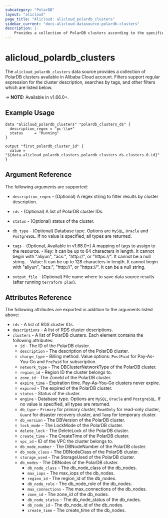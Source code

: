 ```yaml
---
subcategory: "PolarDB"
layout: "alicloud"
page_title: "Alicloud: alicloud_polardb_clusters"
sidebar_current: "docs-alicloud-datasource-polardb-clusters"
description: |-
    Provides a collection of PolarDB clusters according to the specified filters.
---
```


# alicloud\_polardb\_clusters

The `alicloud_polardb_clusters` data source provides a collection of PolarDB clusters available in Alibaba Cloud account.
Filters support regular expression for the cluster description, searches by tags, and other filters which are listed below.

-> **NOTE:** Available in v1.66.0+.

## Example Usage

```
data "alicloud_polardb_clusters" "polardb_clusters_ds" {
  description_regex = "pc-\\w+"
  status     = "Running"
}

output "first_polardb_cluster_id" {
  value = "${data.alicloud_polardb_clusters.polardb_clusters_ds.clusters.0.id}"
}
```

## Argument Reference

The following arguments are supported:

* `description_regex` - (Optional) A regex string to filter results by cluster description.
* `ids` - (Optional) A list of PolarDB cluster IDs. 
* `status` - (Optional) status of the cluster.
* `db_type` - (Optional) Database type. Options are `MySQL`, `Oracle` and `PostgreSQL`. If no value is specified, all types are returned.
* `tags` - (Optional, Available in v1.68.0+) A mapping of tags to assign to the resource.
      - Key: It can be up to 64 characters in length. It cannot begin with "aliyun", "acs:", "http://", or "https://". It cannot be a null string.
      - Value: It can be up to 128 characters in length. It cannot begin with "aliyun", "acs:", "http://", or "https://". It can be a null string.

* `output_file` - (Optional) File name where to save data source results (after running `terraform plan`).

## Attributes Reference

The following attributes are exported in addition to the arguments listed above:

* `ids` - A list of RDS cluster IDs. 
* `descriptions` - A list of RDS cluster descriptions. 
* `clusters` - A list of PolarDB clusters. Each element contains the following attributes:
  * `id` - The ID of the PolarDB cluster.
  * `description` - The description of the PolarDB cluster.
  * `charge_type` - Billing method. Value options: `PostPaid` for Pay-As-You-Go and `PrePaid` for subscription.
  * `network_type` - The DBClusterNetworkType of the PolarDB cluster.
  * `region_id` - Region ID the cluster belongs to.
  * `zone_id` - The ZoneId of the PolarDB cluster.
  * `expire_time` - Expiration time. Pay-As-You-Go clusters never expire.
  * `expired` - The expired of the PolarDB cluster.
  * `status` - Status of the cluster.
  * `engine` - Database type. Options are `MySQL`, `Oracle` and `PostgreSQL`. If no value is specified, all types are returned.
  * `db_type` - `Primary` for primary cluster, `ReadOnly` for read-only cluster, `Guard` for disaster recovery cluster, and `Temp` for temporary cluster.
  * `db_version` - The DBVersion of the PolarDB cluster.
  * `lock_mode` - The LockMode of the PolarDB cluster.
  * `delete_lock` - The DeleteLock of the PolarDB cluster.
  * `create_time` - The CreateTime of the PolarDB cluster.
  * `vpc_id` - ID of the VPC the cluster belongs to.
  * `db_node_number` - The DBNodeNumber of the PolarDB cluster.
  * `db_node_class` - The DBNodeClass of the PolarDB cluster.
  * `storage_used` - The StorageUsed of the PolarDB cluster.
  * `db_nodes` - The DBNodes of the PolarDB cluster.
    * `db_node_class` - The db_node_class of the db_nodes.
    * `max_iops` - The max_iops of the db_nodes.
    * `region_id` - The region_id of the db_nodes.
    * `db_node_role` - The db_node_role of the db_nodes.
    * `max_connections` - The max_connections of the db_nodes.
    * `zone_id` - The zone_id of the db_nodes.
    * `db_node_status` - The db_node_status of the db_nodes.
    * `db_node_id` - The db_node_id of the db_nodes.
    * `create_time` - The create_time of the db_nodes.
